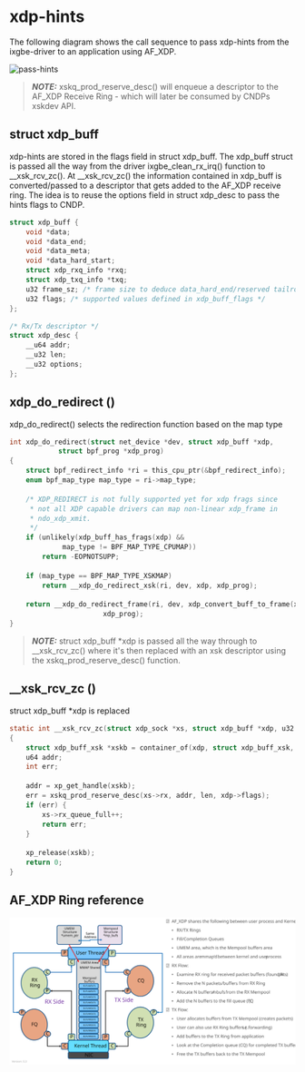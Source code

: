 # xdp-hints

The following diagram shows the call sequence to pass xdp-hints from the ixgbe-driver
to an application using AF_XDP.

![pass-hints](http://www.plantuml.com/plantuml/proxy?cache=no&src=https://raw.githubusercontent.com/maryamtahhan/notes/main/xdp-hints/plantuml/rx-path.puml)

> **_NOTE:_** xskq_prod_reserve_desc() will enqueue a descriptor to the AF_XDP
Receive Ring - which will later be consumed by CNDPs xskdev API.

## struct xdp_buff

xdp-hints are stored in the flags field in struct xdp_buff. The xdp_buff
struct is passed all the way from the driver ixgbe_clean_rx_irq() function
to __xsk_rcv_zc(). At __xsk_rcv_zc() the information contained in xdp_buff
is converted/passed to a descriptor that gets added to the AF_XDP receive
ring. The idea is to reuse the options field in struct xdp_desc to pass the
hints flags to CNDP.

```c
struct xdp_buff {
    void *data;
    void *data_end;
    void *data_meta;
    void *data_hard_start;
    struct xdp_rxq_info *rxq;
    struct xdp_txq_info *txq;
    u32 frame_sz; /* frame size to deduce data_hard_end/reserved tailroom*/
    u32 flags; /* supported values defined in xdp_buff_flags */
};
```

```c
/* Rx/Tx descriptor */
struct xdp_desc {
    __u64 addr;
    __u32 len;
    __u32 options;
};
```

## xdp_do_redirect ()

xdp_do_redirect() selects the redirection function based on the map type

```c
int xdp_do_redirect(struct net_device *dev, struct xdp_buff *xdp,
            struct bpf_prog *xdp_prog)
{
    struct bpf_redirect_info *ri = this_cpu_ptr(&bpf_redirect_info);
    enum bpf_map_type map_type = ri->map_type;

    /* XDP_REDIRECT is not fully supported yet for xdp frags since
     * not all XDP capable drivers can map non-linear xdp_frame in
     * ndo_xdp_xmit.
     */
    if (unlikely(xdp_buff_has_frags(xdp) &&
             map_type != BPF_MAP_TYPE_CPUMAP))
        return -EOPNOTSUPP;

    if (map_type == BPF_MAP_TYPE_XSKMAP)
        return __xdp_do_redirect_xsk(ri, dev, xdp, xdp_prog);

    return __xdp_do_redirect_frame(ri, dev, xdp_convert_buff_to_frame(xdp),
                       xdp_prog);
}
```

> **_NOTE:_** struct xdp_buff *xdp is passed all the way through to __xsk_rcv_zc()
where it's then replaced with an xsk descriptor using the xskq_prod_reserve_desc()
function.

## __xsk_rcv_zc ()

struct xdp_buff *xdp is replaced


```c
static int __xsk_rcv_zc(struct xdp_sock *xs, struct xdp_buff *xdp, u32 len)
{
    struct xdp_buff_xsk *xskb = container_of(xdp, struct xdp_buff_xsk, xdp);
    u64 addr;
    int err;

    addr = xp_get_handle(xskb);
    err = xskq_prod_reserve_desc(xs->rx, addr, len, xdp->flags);
    if (err) {
        xs->rx_queue_full++;
        return err;
    }

    xp_release(xskb);
    return 0;
}
```

## AF_XDP Ring reference

![AF_XDP Ring overview](https://raw.githubusercontent.com/CloudNativeDataPlane/cndp/main/doc/guides/prog_guide/img/umem_mbuf.svg)
